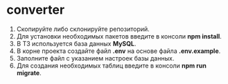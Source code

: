 # converter
1. Скопируйте либо склонируйте репозиторий.
2. Для установки необходимых пакетов введите в консоли **npm install**.
3. В ТЗ используется база данных **MySQL**.
4. В корне проекта создайте файл **.env** на основе файла **.env.example**.
5. Заполните файл с указанием настроек базы данных.
6. Для создания необходимых таблиц введите в консоли **npm run migrate**.